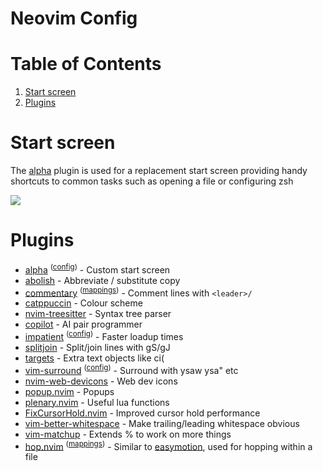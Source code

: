 # Neovim Config

# Table of Contents
1. [Start screen](#start-screen)
1. [Plugins](#plugins)

# Start screen

The [alpha](https://github.com/goolord/alpha-nvim) plugin is used for a replacement start screen providing handy shortcuts to common tasks such as opening a file or configuring zsh

![](https://user-images.githubusercontent.com/11819124/162636293-867adc60-a72f-4a35-afdc-526d49f0dbef.png)

# Plugins

- [alpha](https://github.com/goolord/alpha-nvim) <sup>([config](https://github.com/Rixcy/nvim-lua/blob/main/lua/user/alpha.lua))</sup> - Custom start screen
- [abolish](https://github.com/tpope/vim-abolish) - Abbreviate / substitute copy
- [commentary](https://github.com/tpope/vim-commentary) <sup>([mappings](https://github.com/Rixcy/nvim-lua/blob/main/lua/user/mappings/commentary.lua))</sup> - Comment lines with `<leader>/`
- [catppuccin](https://github.com/catppuccin/nvim) - Colour scheme
- [nvim-treesitter](https://github.com/nvim-treesitter/nvim-treesitter) - Syntax tree parser
- [copilot](https://github.com/github/copilot.vim) - AI pair programmer
- [impatient](https://github.com/lewis6991/impatient.nvim) <sup>([config](https://github.com/Rixcy/nvim-lua/blob/main/lua/user/impatient.lua))</sup> - Faster loadup times
- [splitjoin](https://github.com/AndrewRadev/splitjoin.vim) - Split/join lines with gS/gJ
- [targets](https://github.com/wellle/targets.vim) - Extra text objects like ci(
- [vim-surround](https://github.com/tpope/vim-surround) <sup>([config](https://github.com/Rixcy/nvim-lua/blob/main/lua/user/surround.lua))</sup> - Surround with ysaw ysa" etc
- [nvim-web-devicons](https://github.com/kyazdani42/nvim-web-devicons) - Web dev icons
- [popup.nvim](https://github.com/nvim-lua/popup.nvim) - Popups
- [plenary.nvim](https://github.com/nvim-lua/plenary.nvim) - Useful lua functions
- [FixCursorHold.nvim](https://github.com/antoinemadec/FixCursorHold.nvim) - Improved cursor hold performance
- [vim-better-whitespace](https://github.com/ntpeters/vim-better-whitespace) - Make trailing/leading whitespace obvious
- [vim-matchup](https://github.com/andymass/vim-matchup) - Extends % to work on more things
- [hop.nvim](https://github.com/phaazon/hop.nvim) <sup>([mappings](https://github.com/Rixcy/nvim-lua/blob/main/lua/user/mappings/hop.lua))</sup> - Similar to [easymotion](https://github.com/easymotion/vim-easymotion), used for hopping within a file

